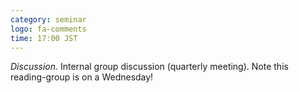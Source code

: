 ```yaml
---
category: seminar
logo: fa-comments
time: 17:00 JST
---
```


*Discussion.* Internal group discussion (quarterly meeting). Note this reading-group is on a Wednesday!
